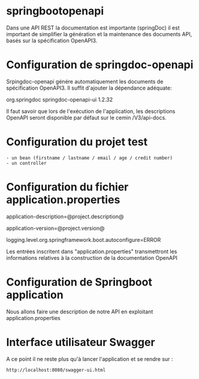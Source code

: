 # springbootopenapi

Dans une API REST la documentation est importante (springDoc) il est important de simplifier la génération et la maintenance des documents API, basés sur la spécification OpenAPI3.

# Configuration de springdoc-openapi

Srpingdoc-openapi génére automatiquement les documents de spécification OpenAPI3. Il suffit d'ajouter la dépendance adéquate:

<dependency>
    <groupId>org.springdoc</groupId>
    <artifactId>springdoc-openapi-ui</artifactId>
    <version>1.2.32</version>
</dependency>

Il faut savoir que lors de l'exécution de l'application, les descriptions OpenAPI seront disponible par défaut sur le cemin /V3/api-docs.

# Configuration du projet test

    - un bean (firstname / lastname / email / age / credit number)
    - un controller 

# Configuration du fichier application.properties

  application-description=@project.description@
  
  application-version=@project.version@
  
  logging.level.org.springframework.boot.autoconfigure=ERROR
  
  Les entrées inscritent dans "application.properties" transmettront les informations relatives à la construction de la documentation OpenAPI
  
# Configuration de Springboot application
  
  Nous allons faire une description de notre API en exploitant application.properties
  
# Interface utilisateur Swagger
  
  A ce point il ne reste plus qu'à lancer l'application et se rendre sur :
  
    http://localhost:8080/swagger-ui.html
 
